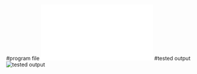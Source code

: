 #program file
![program file](Home22'517.html)
#tested output
![tested output](HomeTestedoutput.png)
